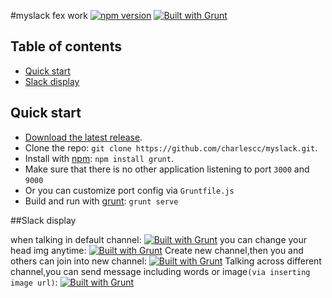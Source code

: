 #myslack fex work
[![npm version](https://badge.fury.io/js/socket.io.svg)](https://www.npmjs.com/package/bootstrap)
[![Built with Grunt](https://cdn.gruntjs.com/builtwith.png)](http://gruntjs.com/)
## Table of contents
* [Quick start](#quick-start)
* [Slack display](#slack-display)
## Quick start

* [Download the latest release](https://github.com/twbs/bootstrap/archive/v3.3.5.zip).
* Clone the repo: `git clone https://github.com/charlescc/myslack.git`.
* Install with [npm](https://www.npmjs.com): `npm install grunt`.
* Make sure that there is no other application listening to port `3000` and `9000`
* Or you can customize port config via `Gruntfile.js`
* Build and run with [grunt](http://www.gruntjs.net/): `grunt serve`

##Slack display

when talking in default channel:
[![Built with Grunt](http://7xlwq1.com1.z0.glb.clouddn.com/login.png)](http://7xlwq1.com1.z0.glb.clouddn.com/login.png)
you can change your head img anytime:
[![Built with Grunt](http://7xlwq1.com1.z0.glb.clouddn.com/changehead.png)](http://7xlwq1.com1.z0.glb.clouddn.com/changehead.png)
Create new channel,then you and others can join into new channel:
[![Built with Grunt](http://7xlwq1.com1.z0.glb.clouddn.com/mutichannel.png)](http://7xlwq1.com1.z0.glb.clouddn.com/mutichannel.png)
Talking across different channel,you can send message including words or image`(via inserting image url)`:
[![Built with Grunt](http://7xlwq1.com1.z0.glb.clouddn.com/talkin_imagechannel.png)](http://7xlwq1.com1.z0.glb.clouddn.com/talkin_imagechannel.png)